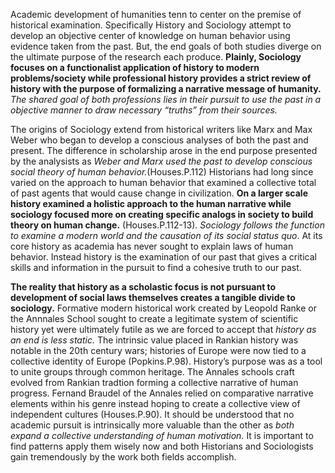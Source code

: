 Academic development of humanities tenn to center on the premise of historical examination. Specifically History and Sociology attempt to develop an objective center of knowledge on human behavior using evidence taken from the past. But, the end goals of both studies diverge on the ultimate purpose of the research each produce. **Plainly, Sociology focuses on a functionalist application of history to modern problems/society while professional history provides a strict review of history with the purpose of formalizing a narrative message of humanity.** *The shared goal of both professions lies in their pursuit to use the past in a objective manner to draw necessary “truths” from their sources.*

The origins of Sociology extend from historical writers like Marx and Max Weber who began to develop a conscious analyses of both the past and present. The difference in scholarship arose in the end purpose presented by the analysists as *Weber and Marx used the past to develop conscious social theory of human behavior.*(Houses.P.112) Historians had long since varied on the approach to human behavior that examined a collective total of past agents that would cause change in civilization. **On a larger scale history examined a holistic approach to the human narrative while sociology focused more on creating specific analogs in society to build theory on human change.** (Houses.P.112-13).  *Sociology follows the function to examine a modern world and the causation of its social status quo*. At its core history as academia has never sought to explain laws of human behavior. Instead history is the examination of our past that gives a critical skills and information in the pursuit to find a cohesive truth to our past. 

**The reality that history as a scholastic focus is not pursuant to development of social laws themselves creates a tangible divide to sociology.** Formative modern historical work created by Leopold Ranke or the Annnales School sought to create a legitimate system of scientific history yet were ultimately futile as we are forced to accept that *history as an end is less static.* The intrinsic value placed in Rankian history was notable in the 20th century wars; histories of Europe were now tied to a collective identity of Europe (Popkins.P.98). History’s purpose was as a tool to unite groups through common heritage.  The Annales schools craft evolved from Rankian tradtion forming a collective narrative of human progress.  Fernand Braudel of the Annales relied on comparative narrative elements within his genre instead hoping to create a collective view of independent cultures (Houses.P.90).  It should be understood that no academic pursuit is intrinsically more valuable than the other as *both expand a collective understanding of human motivation.* It is important to find patterns apply them wisely now and both Historians and Sociologists gain tremendously by the work both fields accomplish. 
